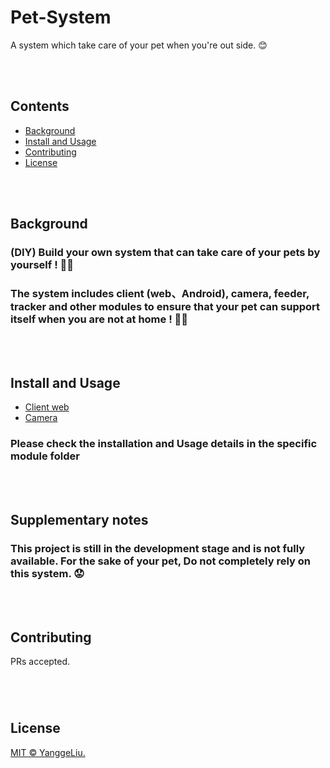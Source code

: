 # Pet-System

A system which take care of your pet when you're out side. 😊

<br>
<br>

## Contents
- [Background](#background)
- [Install and Usage](#install-and-usage)
- [Contributing](#contributing)
- [License](#license)

<br>
<br>

## Background

### (**DIY**) Build your own system that can take care of your pets by yourself ! 🐱‍🏍

### The system includes client (web、Android), camera, feeder, tracker and other modules to ensure that your pet can support itself when you are not at home ! 🐱‍🏍

<br>
<br>

## Install and Usage

- [Client web](code/web/README.md)
- [Camera](code/cam_device/README.md)

### Please check the installation and Usage details in the specific module folder

<br>
<br>

## Supplementary notes

### This project is still in the development stage and is not fully available. For the sake of your pet, **Do not completely rely on this system**. 😟

<br>
<br>

## Contributing

PRs accepted.

### 

<br>
<br>

## License

[MIT © YanggeLiu.](LICENSE)
